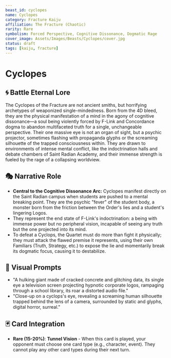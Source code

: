 ```yaml
---
beast_id: cyclopes
name: Cyclopes
category: Fracture Kaiju
affiliation: The Fracture (Chaotic)
rarity: Rare
symbolism: Forced Perspective, Cognitive Dissonance, Dogmatic Rage
cover_image: Assets/Images/Beasts/Cyclopes/cover.jpg
status: draft
tags: [kaiju, fracture]
---
```


# Cyclopes

## 🌀 Battle Eternal Lore
The Cyclopes of the Fracture are not ancient smiths, but horrifying archetypes of weaponized single-mindedness. Born from the 4D bleed, they are the physical manifestation of a mind in the agony of cognitive dissonance—a soul being violently forced by F-Link and Concordance dogma to abandon multifaceted truth for a single, unchangeable perspective. Their one massive eye is not an organ of sight, but a psychic projector, sometimes flashing with propaganda glyphs or the screaming silhouette of the trapped consciousness within. They are drawn to environments of intense mental conflict, like the indoctrination halls and debate chambers of Saint Radian Academy, and their immense strength is fueled by the rage of a collapsing worldview.

## 🎭 Narrative Role
- **Central to the Cognitive Dissonance Arc:** Cyclopes manifest directly on the Saint Radian campus when students are pushed to a mental breaking point. They are the psychic "fever" of the student body, a monster born from the friction between the Order's lies and a student's lingering Logos.
- They represent the end state of F-Link's indoctrination: a being with immense power but no peripheral vision, incapable of seeing any truth but the one projected into its mind.
- To defeat a Cyclops, the Quartet must do more than fight it physically; they must attack the flawed premise it represents, using their own Familiars (Truth, Strategy, etc.) to expose the lie and momentarily break its dogmatic focus, causing it to destabilize.

## 🎨 Visual Prompts
- "A hulking giant made of cracked concrete and glitching data, its single eye a television screen projecting hypnotic corporate logos, rampaging through a school library, its roar a distorted audio file."
- "Close-up on a cyclops's eye, revealing a screaming human silhouette trapped behind the lens of a camera, surrounded by static and glyphs, digital horror, surreal."

## 🃏 Card Integration
- **Rare (15-20%)**: **Tunnel Vision** - When this card is played, your opponent must choose one card type (e.g., character, event). They cannot play any other card types during their next turn.
